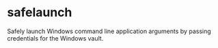 # safelaunch
Safely launch Windows command line application arguments by passing credentials for the Windows vault.
